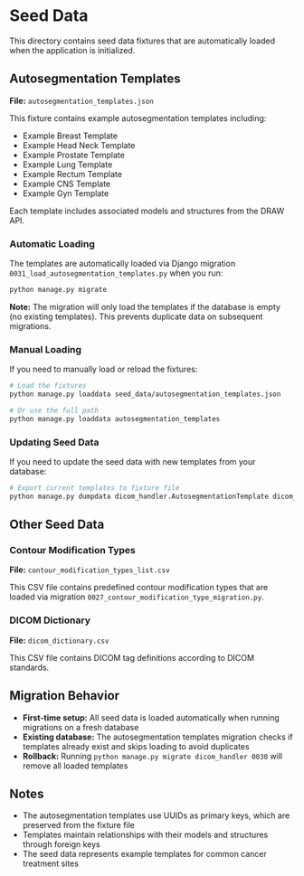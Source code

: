 # Seed Data

This directory contains seed data fixtures that are automatically loaded when the application is initialized.

## Autosegmentation Templates

**File:** `autosegmentation_templates.json`

This fixture contains example autosegmentation templates including:
- Example Breast Template
- Example Head Neck Template
- Example Prostate Template
- Example Lung Template
- Example Rectum Template
- Example CNS Template
- Example Gyn Template

Each template includes associated models and structures from the DRAW API.

### Automatic Loading

The templates are automatically loaded via Django migration `0031_load_autosegmentation_templates.py` when you run:

```bash
python manage.py migrate
```

**Note:** The migration will only load the templates if the database is empty (no existing templates). This prevents duplicate data on subsequent migrations.

### Manual Loading

If you need to manually load or reload the fixtures:

```bash
# Load the fixtures
python manage.py loaddata seed_data/autosegmentation_templates.json

# Or use the full path
python manage.py loaddata autosegmentation_templates
```

### Updating Seed Data

If you need to update the seed data with new templates from your database:

```bash
# Export current templates to fixture file
python manage.py dumpdata dicom_handler.AutosegmentationTemplate dicom_handler.AutosegmentationModel dicom_handler.AutosegmentationStructure --indent 2 --output seed_data/autosegmentation_templates.json
```

## Other Seed Data

### Contour Modification Types

**File:** `contour_modification_types_list.csv`

This CSV file contains predefined contour modification types that are loaded via migration `0027_contour_modification_type_migration.py`.

### DICOM Dictionary

**File:** `dicom_dictionary.csv`

This CSV file contains DICOM tag definitions according to DICOM standards.

## Migration Behavior

- **First-time setup:** All seed data is loaded automatically when running migrations on a fresh database
- **Existing database:** The autosegmentation templates migration checks if templates already exist and skips loading to avoid duplicates
- **Rollback:** Running `python manage.py migrate dicom_handler 0030` will remove all loaded templates

## Notes

- The autosegmentation templates use UUIDs as primary keys, which are preserved from the fixture file
- Templates maintain relationships with their models and structures through foreign keys
- The seed data represents example templates for common cancer treatment sites
